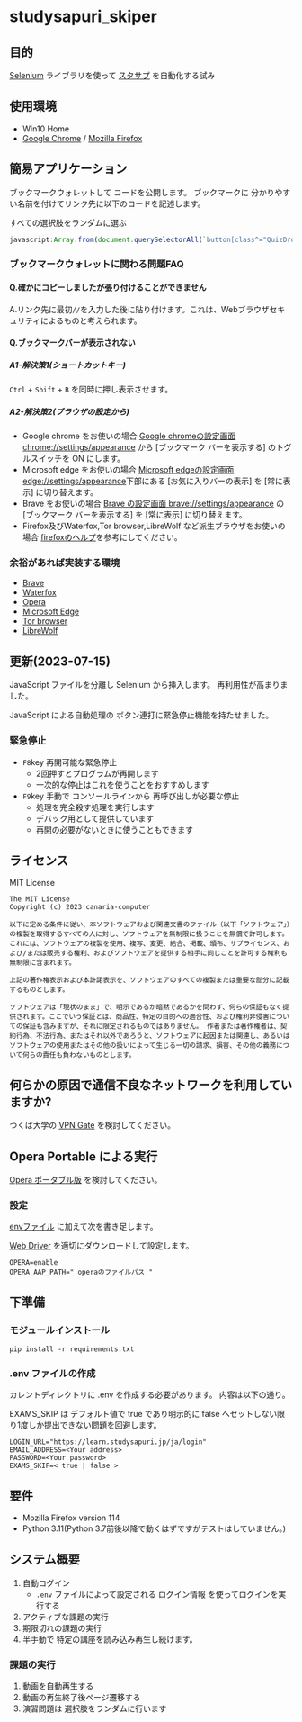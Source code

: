 # studysapuri_skiper

## 目的

[Selenium](https://www.selenium.dev/ja/documentation/) ライブラリを使って [スタサプ](https://studysapuri.jp/) を自動化する試み

## 使用環境

* Win10 Home
* [Google Chrome](https://www.google.com/intl/ja_jp/chrome/) / [Mozilla Firefox](https://www.mozilla.org/ja-jp/firefox/new/)

## 簡易アプリケーション

ブックマークウォレットして コードを公開します。
ブックマークに 分かりやすい名前を付けてリンク先に以下のコードを記述します。

すべての選択肢をランダムに選ぶ

```javascript
javascript:Array.from(document.querySelectorAll(`button[class^="QuizDropdown"],button[class^=QuizButton]`)).sort((a,b)=>Math.random()-Math.random()).forEach(el=>el.click());
```

### ブックマークウォレットに関わる問題FAQ

#### Q.確かにコピーしましたが張り付けることができません

A.リンク先に最初`//`を入力した後に貼り付けます。これは、Webブラウザセキュリティによるものと考えられます。

#### Q.ブックマークバーが表示されない

##### A1-解決策1(ショートカットキー)

`Ctrl` + `Shift` + `B` を同時に押し表示させます。

##### A2-解決策2(ブラウザの設定から)

* Google chrome をお使いの場合 [Google chromeの設定画面 chrome://settings/appearance](chrome://settings/appearance) から [ブックマーク バーを表示する] のトグルスイッチを ON にします。
* Microsoft edge をお使いの場合 [Microsoft edgeの設定画面 edge://settings/appearance](edge://settings/appearance#:~:text=%E7%A7%BB%E5%8B%95%E3%81%97%E3%81%BE%E3%81%99-,%E3%83%84%E3%83%BC%E3%83%AB%20%E3%83%90%E3%83%BC%E3%81%AE%E3%82%AB%E3%82%B9%E3%82%BF%E3%83%9E%E3%82%A4%E3%82%BA,-%E3%82%BF%E3%83%96%E6%93%8D%E4%BD%9C%E3%83%A1%E3%83%8B%E3%83%A5%E3%83%BC)下部にある [お気に入りバーの表示] を [常に表示] に切り替えます。
* Brave をお使いの場合 [Brave の設定画面 brave://settings/appearance](brave://settings/appearance) の [ブックマーク バーを表示する] を [常に表示] に切り替えます。
* Firefox及びWaterfox,Tor browser,LibreWolf など派生ブラウザをお使いの場合 [firefoxのヘルプ](https://support.mozilla.org/ja/kb/bookmarks-toolbar-display-favorite-websites#w_butsukumakutsurubawobiao-shi-matahafei-biao-shi-nisuru)を参考にしてください。

### 余裕があれば実装する環境

* [Brave](https://brave.com/ja/)
* [Waterfox](https://www.waterfox.net/)
* [Opera](https://www.opera.com/ja)
* [Microsoft Edge](https://www.microsoft.com/ja-jp/edge)
* [Tor browser](https://www.torproject.org/ja/download/)
* [LibreWolf](https://librewolf.net/)

## 更新(2023-07-15)

JavaScript ファイルを分離し Selenium から挿入します。
再利用性が高まりました。

JavaScript による自動処理の ボタン連打に緊急停止機能を持たせました。

### 緊急停止

* `F8`key 再開可能な緊急停止
  * 2回押すとプログラムが再開します
  * 一次的な停止はこれを使うことをおすすめします
* `F9`key 手動で コンソールラインから 再呼び出しが必要な停止
  * 処理を完全殺す処理を実行します
  * デバック用として提供しています
  * 再開の必要がないときに使うこともできます

## ライセンス

MIT License

    The MIT License
    Copyright (c) 2023 canaria-computer

    以下に定める条件に従い、本ソフトウェアおよび関連文書のファイル（以下「ソフトウェア」）の複製を取得するすべての人に対し、ソフトウェアを無制限に扱うことを無償で許可します。これには、ソフトウェアの複製を使用、複写、変更、結合、掲載、頒布、サブライセンス、および/または販売する権利、およびソフトウェアを提供する相手に同じことを許可する権利も無制限に含まれます。

    上記の著作権表示および本許諾表示を、ソフトウェアのすべての複製または重要な部分に記載するものとします。

    ソフトウェアは「現状のまま」で、明示であるか暗黙であるかを問わず、何らの保証もなく提供されます。ここでいう保証とは、商品性、特定の目的への適合性、および権利非侵害についての保証も含みますが、それに限定されるものではありません。 作者または著作権者は、契約行為、不法行為、またはそれ以外であろうと、ソフトウェアに起因または関連し、あるいはソフトウェアの使用またはその他の扱いによって生じる一切の請求、損害、その他の義務について何らの責任も負わないものとします。

## 何らかの原因で通信不良なネットワークを利用していますか?

つくば大学の [VPN Gate](https://www.vpngate.net/ja/about_abuse.aspx) を検討してください。

## Opera Portable による実行

[Opera ポータブル版](https://www.opera.com/ja/computer/thanks?ni=stable_portable&os=windows) を検討してください。

### 設定

[envファイル](#env-ファイルの作成) に加えて次を書き足します。

[Web Driver](https://github.com/operasoftware/operachromiumdriver/releases) を適切にダウンロードして設定します。

```.env
OPERA=enable
OPERA_AAP_PATH=" operaのファイルパス "
```

## 下準備

### モジュールインストール

```shell
pip install -r requirements.txt
```

### .env ファイルの作成

カレントディレクトリに .env を作成する必要があります。
内容は以下の通り。

EXAMS_SKIP は デフォルト値で true であり明示的に false へセットしない限り1度しか提出できない問題を回避します。

```plantext
LOGIN_URL="https://learn.studysapuri.jp/ja/login"
EMAIL_ADDRESS=<Your address>
PASSWORD=<Your password>
EXAMS_SKIP=< true | false >
```

## 要件

* Mozilla Firefox version 114
* Python 3.11(Python 3.7前後以降で動くはずですがテストはしていません。)

## システム概要

1. 自動ログイン
   * `.env` ファイルによって設定される ログイン情報 を使ってログインを実行する
2. アクティブな課題の実行
3. 期限切れの課題の実行
4. 半手動で 特定の講座を読み込み再生し続けます。

### 課題の実行

1. 動画を自動再生する
2. 動画の再生終了後ページ遷移する
3. 演習問題は 選択肢をランダムに行います
